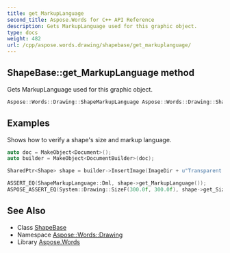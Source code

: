```yaml
---
title: get_MarkupLanguage
second_title: Aspose.Words for C++ API Reference
description: Gets MarkupLanguage used for this graphic object.
type: docs
weight: 482
url: /cpp/aspose.words.drawing/shapebase/get_markuplanguage/
---
```

## ShapeBase::get_MarkupLanguage method


Gets MarkupLanguage used for this graphic object.

```cpp
Aspose::Words::Drawing::ShapeMarkupLanguage Aspose::Words::Drawing::ShapeBase::get_MarkupLanguage() const
```


## Examples



Shows how to verify a shape's size and markup language. 
```cpp
auto doc = MakeObject<Document>();
auto builder = MakeObject<DocumentBuilder>(doc);

SharedPtr<Shape> shape = builder->InsertImage(ImageDir + u"Transparent background logo.png");

ASSERT_EQ(ShapeMarkupLanguage::Dml, shape->get_MarkupLanguage());
ASPOSE_ASSERT_EQ(System::Drawing::SizeF(300.0f, 300.0f), shape->get_SizeInPoints());
```

## See Also

* Class [ShapeBase](../)
* Namespace [Aspose::Words::Drawing](../../)
* Library [Aspose.Words](../../../)
